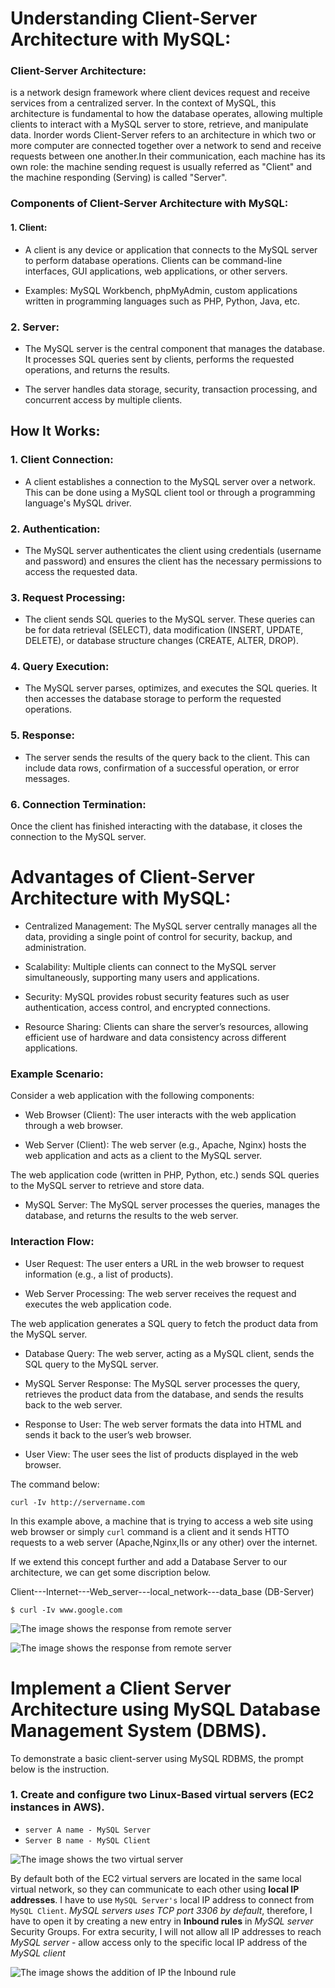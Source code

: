 
# Understanding Client-Server Architecture with MySQL:

### Client-Server Architecture:

is a network design framework where client devices request and receive services from a centralized server. In the context of MySQL, this architecture is fundamental to how the database operates, allowing multiple clients to interact with a MySQL server to store, retrieve, and manipulate data. Inorder words Client-Server refers to an architecture in which two or more computer are connected together over a network to send and receive requests between one another.In their communication, each machine has its own role: the machine sending request is usually referred as "Client" and the machine responding (Serving) is called "Server".


### Components of Client-Server Architecture with MySQL:

#### 1. Client:

- A client is any device or application that connects to the MySQL server to perform database operations. Clients can be command-line interfaces, GUI applications, web applications, or other servers.

- Examples: MySQL Workbench, phpMyAdmin, custom applications written in programming languages such as PHP, Python, Java, etc.

### 2. Server:

- The MySQL server is the central component that manages the database. It processes SQL queries sent by clients, performs the requested operations, and returns the results.

- The server handles data storage, security, transaction processing, and concurrent access by multiple clients.

## How It Works:

### 1. Client Connection:

- A client establishes a connection to the MySQL server over a network. This can be done using a MySQL client tool or through a programming language's MySQL driver.

### 2. Authentication:
- The MySQL server authenticates the client using credentials (username and password) and ensures the client has the necessary permissions to access the requested data.

### 3. Request Processing:
- The client sends SQL queries to the MySQL server. These queries can be for data retrieval (SELECT), data modification (INSERT, UPDATE, DELETE), or database structure changes (CREATE, ALTER, DROP).

### 4. Query Execution:
- The MySQL server parses, optimizes, and executes the SQL queries. It then accesses the database storage to perform the requested operations.

### 5. Response:
- The server sends the results of the query back to the client. This can include data rows, confirmation of a successful operation, or error messages.

### 6. Connection Termination:
Once the client has finished interacting with the database, it closes the connection to the MySQL server.


# Advantages of Client-Server Architecture with MySQL:

- Centralized Management:
The MySQL server centrally manages all the data, providing a single point of control for security, backup, and administration.

- Scalability:
Multiple clients can connect to the MySQL server simultaneously, supporting many users and applications.

- Security:
MySQL provides robust security features such as user authentication, access control, and encrypted connections.

- Resource Sharing:
Clients can share the server’s resources, allowing efficient use of hardware and data consistency across different applications.

### Example Scenario:
Consider a web application with the following components:

- Web Browser (Client):
The user interacts with the web application through a web browser.

- Web Server (Client):
The web server (e.g., Apache, Nginx) hosts the web application and acts as a client to the MySQL server.

The web application code (written in PHP, Python, etc.) sends SQL queries to the MySQL server to retrieve and store data.

- MySQL Server:
The MySQL server processes the queries, manages the database, and returns the results to the web server.

### Interaction Flow:

- User Request:
The user enters a URL in the web browser to request information (e.g., a list of products).

- Web Server Processing:
The web server receives the request and executes the web application code.

The web application generates a SQL query to fetch the product data from the MySQL server.

- Database Query:
The web server, acting as a MySQL client, sends the SQL query to the MySQL server.

- MySQL Server Response:
The MySQL server processes the query, retrieves the product data from the database, and sends the results back to the web server.

- Response to User:
The web server formats the data into HTML and sends it back to the user’s web browser.

- User View:
The user sees the list of products displayed in the web browser.

The command below:

`curl -Iv http://servername.com`

In this example above, a machine that is trying to access a web site using web browser or simply `curl` command is a client and it sends HTTO requests to a web server (Apache,Nginx,IIs or any other) over the internet.

If we extend this concept further and add a Database Server to our architecture, we can get some discription below.

Client---Internet---Web_server---local_network---data_base (DB-Server)

`$ curl -Iv www.google.com`

![The image shows the response from remote server](image/images/CURL_IV.png)


![The image shows the response from remote server](image/images/curl_iv2.png)



# Implement a Client Server Architecture using MySQL Database Management System (DBMS).

To demonstrate a basic client-server using MySQL RDBMS, the prompt below is the instruction.

### 1. Create and configure two Linux-Based virtual servers (EC2 instances in AWS).

- `server A name - MySQL Server`
- `Server B name - MySQL Client`

![The image shows the two virtual server](image/images/two-virtual-based-server.png)


By default both of the EC2 virtual servers are located in the same local virtual network, so they can communicate to each other using **local IP addresses**. I have to use `MySQL Server's` local IP address to connect from `MySQL Client`. *MySQL servers uses TCP port 3306 by default*, therefore, I have to open it by creating a new entry in **Inbound rules** in *MySQL server*  Security Groups. For extra security, I will not allow all IP addresses to reach *MySQL server* - allow access only to the specific local IP address of the *MySQL client*


![The image shows the addition of IP the Inbound rule](image/images/inbound_rule.png)






